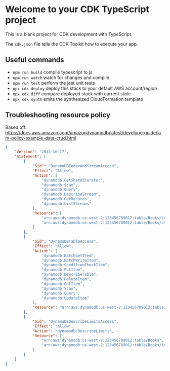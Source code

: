 # Welcome to your CDK TypeScript project

This is a blank project for CDK development with TypeScript.

The `cdk.json` file tells the CDK Toolkit how to execute your app.

## Useful commands

* `npm run build`   compile typescript to js
* `npm run watch`   watch for changes and compile
* `npm run test`    perform the jest unit tests
* `npx cdk deploy`  deploy this stack to your default AWS account/region
* `npx cdk diff`    compare deployed stack with current state
* `npx cdk synth`   emits the synthesized CloudFormation template


## Troubleshooting resource policy

Based off: https://docs.aws.amazon.com/amazondynamodb/latest/developerguide/iam-policy-example-data-crud.html

```json
{
    "Version": "2012-10-17",
    "Statement": [
        {
            "Sid": "DynamoDBIndexAndStreamAccess",
            "Effect": "Allow",
            "Action": [
                "dynamodb:GetShardIterator",
                "dynamodb:Scan",
                "dynamodb:Query",
                "dynamodb:DescribeStream",
                "dynamodb:GetRecords",
                "dynamodb:ListStreams"
            ],
            "Resource": [
                "arn:aws:dynamodb:us-west-2:123456789012:table/Books/index/*",
                "arn:aws:dynamodb:us-west-2:123456789012:table/Books/stream/*"
            ]
        },
        {
            "Sid": "DynamoDBTableAccess",
            "Effect": "Allow",
            "Action": [
                "dynamodb:BatchGetItem",
                "dynamodb:BatchWriteItem",
                "dynamodb:ConditionCheckItem",
                "dynamodb:PutItem",
                "dynamodb:DescribeTable",
                "dynamodb:DeleteItem",
                "dynamodb:GetItem",
                "dynamodb:Scan",
                "dynamodb:Query",
                "dynamodb:UpdateItem"
            ],
            "Resource": "arn:aws:dynamodb:us-west-2:123456789012:table/Books"
        },
        {
            "Sid": "DynamoDBDescribeLimitsAccess",
            "Effect": "Allow",
            "Action": "dynamodb:DescribeLimits",
            "Resource": [
                "arn:aws:dynamodb:us-west-2:123456789012:table/Books",
                "arn:aws:dynamodb:us-west-2:123456789012:table/Books/index/*"
            ]
        }
    ]
}
```